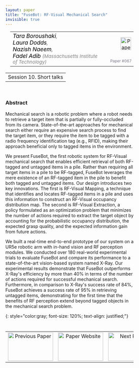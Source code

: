 ```yaml
---
layout: paper
title: "FuseBot: RF-Visual Mechanical Search"
invisible: true
---
```

<head>
<style>
* {
  box-sizing: border-box;
}

#myInput {
  background-position: 10px 10px;
  background-repeat: no-repeat;
  width: 100%;
  font-size: 100%;
  padding: 12px 20px 12px 40px;
  border: 1px solid #ddd;
  margin-bottom: 12px;
}

#myTable, #myTableA {
  border-collapse: collapse;
  width: 100%;
  border: 1px solid #ddd;
  font-size: 100%;
}

#myTable th, #myTable td, #myTableA th, #myTableA td {
  text-align: left;
  padding: 12px;
}

#myTable tr, #myTableA tr {
  border-bottom: 1px solid #ddd;
}

#myTable tr.header, #myTable tr:hover, #myTableA tr.header, #myTableA tr:hover {
  background-color: #f1f1f1;
}


#eventcounter1 a {
    font-size: 12px;
    color: #ffffff;
    display: block;
}

#eventcounter1 a:hover {
    text-decoration: none;
}

#eventcounter2 a {
    font-size: 12px;
    color: #ffffff;
    display: block;
}

#eventcounter2 a:hover {
    text-decoration: none;
}

</style>
</head>

<table width = "95%" style="padding-left: 15px; margin-left: auto; margin-right: 10px;">
<tr><td style = "vertical-align: top; padding-right: 25px;" rowspan="2">
<span style="color:black; font-size: 110%;"><i>
Tara Boroushaki<span style="color:gray; font-size: 100%">,</span><br>
Laura Dodds<span style="color:gray; font-size: 100%">,</span><br>
Nazish Naeem<span style="color:gray; font-size: 100%">,</span><br>
Fadel Adib <span style="color:gray; font-size: 85%">(Massachusetts Institute of Technology)</span>
</i></span>
</td>

<td style="text-align: right;"><a href="http://www.roboticsproceedings.org/rss18/p067.pdf"><img src="{{ site.baseurl }}/images/paper_link.png" alt="Paper Website" width = "33"  height = "40"/></a><br></td>
</tr>
<tr>
<td style="color:#777789; text-align:right; font-size: 75%; margin-right:10px;">Paper&nbsp;#067</td>
</tr>
</table>

<table width="80%" style="margin-top: 20px; margin-left: auto; margin-right: auto;">
  <tr>
    <td style="text-align:center;">Session 10. Short talks</td>
  </tr>
</table>
<br>


### Abstract
Mechanical search is a robotic problem where a robot needs to retrieve a target item that is partially or fully-occluded from its camera. State-of-the-art approaches for mechanical search either require an expensive search process to find the target item, or they require the item to be tagged with a radio frequency identification tag (e.g., RFID), making their approach beneficial only to tagged items in the environment.

We present FuseBot, the first robotic system for RF-Visual mechanical search that enables efficient retrieval of both RF-tagged and untagged items in a pile. Rather than requiring all target items in a pile to be RF-tagged, FuseBot leverages the mere existence of an RF-tagged item in the pile to benefit both tagged and untagged items.
Our design introduces two key innovations. The first is RF-Visual Mapping, a technique that identifies and locates RF-tagged items in a pile and uses this information to construct an RF-Visual occupancy distribution map. The second is RF-Visual Extraction, a policy formulated as an optimization problem that minimizes the number of actions required to extract the target object by accounting for the probabilistic occupancy distribution, the expected grasp quality, and the expected information gain from future actions.

We built a real-time end-to-end prototype of our system on a UR5e robotic arm with in-hand vision and RF perception modules. We conducted over 180 real-world experimental trials to evaluate FuseBot and compare its performance to a state-of-the-art vision-based system named X-Ray. Our experimental results demonstrate that FuseBot outperforms X-Ray's efficiency by more than 40% in terms of the number of actions required for successful mechanical search. Furthermore, in comparison to X-Ray's success rate of 84%, FuseBot achieves a success rate of 95% in retrieving untagged items, demonstrating for the first time that the benefits of RF perception extend beyond tagged objects in the mechanical search problem.

{: style="color:gray; font-size: 120%; text-align: justified;"}


<table width="100%" style="margin-top:40px;">
<tr>
    <td style="width: 30%; text-align: center;"><a href="{{ site.baseurl }}/program/papers/066/">
<img src="{{ site.baseurl }}/images/previous_paper_icon.png"
       alt="Previous Paper" width = "142"  height = "90"/> 
</a> </td>
<td style="text-align: center;"><a href="{{ site.baseurl }}/program/papers">
<img src="{{ site.baseurl }}/images/overview_icon.png"
       alt="Paper Website" width = "142"  height = "90"/> 
</a> </td>
    <td style="width: 30%; text-align: center;"><a href="{{ site.baseurl }}/program/papers/068/">
    <img src="{{ site.baseurl }}/images/next_paper_icon.png"
        alt="Next Paper" width = "142"  height = "90"/>
    </a></td>
</tr>
</table>
